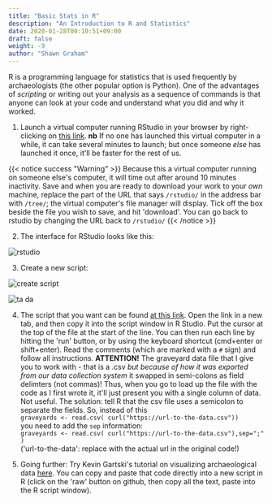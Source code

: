 ```yaml
---
title: "Basic Stats in R"
description: "An Introduction to R and Statistics"
date: 2020-01-28T00:10:51+09:00
draft: false
weight: -9
author: "Shawn Graham"
---
```

R is a programming language for statistics that is used frequently by archaeologists (the other popular option is Python). One of the advantages of _scripting_ or writing out your analysis as a sequence of commands is that anyone can look at your code and understand what you did and why it worked.

1. Launch a virtual computer running RStudio in your browser by right-clicking on <a href="http://mybinder.org/v2/gh/o-date/r-conda/master?urlpath=rstudio" target="_blank">this link</a>. **nb** If no one has launched this virtual computer in a while, it can take several minutes to launch; but once someone _else_ has launched it once, it'll be faster for the rest of us.

{{< notice success "Warning" >}} Because this a virtual computer running on someone else's computer, it will time out after around 10 minutes inactivity. Save and when you are ready to download your work to your _own_ machine, replace the part of the URL that says `/rstudio/` in the address bar with `/tree/`; the virtual computer's file manager will display. Tick off the box beside the file you wish to save, and hit 'download'. You can go back to rstudio by changing the URL back to `/rstudio/`
{{< /notice >}}

2. The interface for RStudio looks like this:

![rstudio](/images/rstudio/rstudio1.png)

3. Create a new script:

![create script](/images/rstudio/rstudio2.png)

![ta da](/images/rstudio/rstudio3.png)

4. The script that you want can be found [at this link](/data/archdata.R). Open the link in a new tab, and then copy it into the script window in R Studio. Put the cursor at the top of the file at the start of the line. You can then run each line by hitting the 'run' button, or by using the keyboard shortcut (cmd+enter or shift+enter). Read the comments (which are marked with a `#` sign) and follow all instructions. **ATTENTION!** The graveyard data file that I give you to work with - that is a .csv _but because of how it was exported from our data collection system_ it swapped in semi-colons as field delimters (not commas)! Thus, when you go to load up the file with the code as I first wrote it, it'll just present you with a single column of data. Not useful. The solution: tell R that the csv file uses a semicolon to separate the fields. So, instead of this <br> ```graveyards <- read.csv( curl("https://url-to-the-data.csv"))``` <br> you need to add the `sep` information: <br> ```graveyards <- read.csv( curl("https://url-to-the-data.csv"),sep=";" )```<br> ('url-to-the-data': replace with the actual url in the original code!)

5. Going further: Try Kevin Gartski's tutorial on visualizing archaeological data [here](https://github.com/kgarstki/ANTH-641-Week-9/blob/master/Week9.R). You can copy and paste that code directly into a new script in R (click on the 'raw' button on github, then copy all the text, paste into the R script window).
